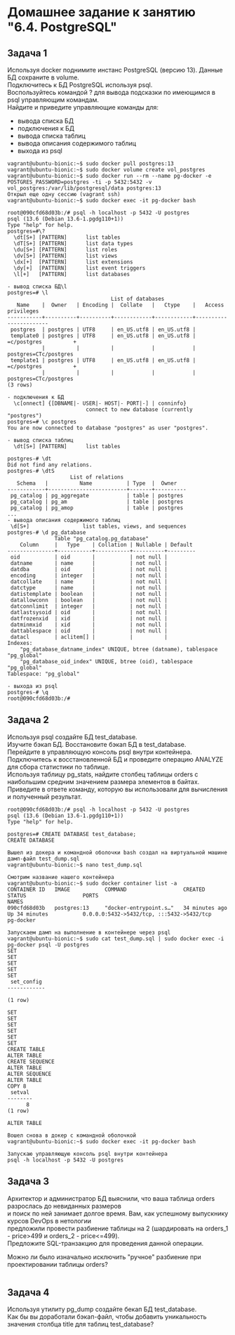 # Домашнее задание к занятию "6.4. PostgreSQL"

## Задача 1
Используя docker поднимите инстанс PostgreSQL (версию 13). Данные БД сохраните в volume.  
Подключитесь к БД PostgreSQL используя psql.  
Воспользуйтесь командой \? для вывода подсказки по имеющимся в psql управляющим командам.  
Найдите и приведите управляющие команды для:  
- вывода списка БД
- подключения к БД
- вывода списка таблиц
- вывода описания содержимого таблиц
- выхода из psql
```
vagrant@ubuntu-bionic:~$ sudo docker pull postgres:13
vagrant@ubuntu-bionic:~$ sudo docker volume create vol_postgres
vagrant@ubuntu-bionic:~$ sudo docker run --rm --name pg-docker -e POSTGRES_PASSWORD=postgres -ti -p 5432:5432 -v vol_postgres:/var/lib/postgresql/data postgres:13
Открыл еще одну сессию (vagrant ssh)
vagrant@ubuntu-bionic:~$ sudo docker exec -it pg-docker bash

root@090cfd68d03b:/# psql -h localhost -p 5432 -U postgres
psql (13.6 (Debian 13.6-1.pgdg110+1))
Type "help" for help.
postgres=#\?
  \dt[S+] [PATTERN]      list tables
  \dT[S+] [PATTERN]      list data types
  \du[S+] [PATTERN]      list roles
  \dv[S+] [PATTERN]      list views
  \dx[+]  [PATTERN]      list extensions
  \dy[+]  [PATTERN]      list event triggers
  \l[+]   [PATTERN]      list databases
  
- вывод списка БД\l
postgres=# \l
                                 List of databases
   Name    |  Owner   | Encoding |  Collate   |   Ctype    |   Access privileges
-----------+----------+----------+------------+------------+-----------------------
 postgres  | postgres | UTF8     | en_US.utf8 | en_US.utf8 |
 template0 | postgres | UTF8     | en_US.utf8 | en_US.utf8 | =c/postgres          +
           |          |          |            |            | postgres=CTc/postgres
 template1 | postgres | UTF8     | en_US.utf8 | en_US.utf8 | =c/postgres          +
           |          |          |            |            | postgres=CTc/postgres
(3 rows)

- подключения к БД
  \c[onnect] {[DBNAME|- USER|- HOST|- PORT|-] | conninfo}
                         connect to new database (currently "postgres")
postgres=# \c postgres
You are now connected to database "postgres" as user "postgres".

- вывод списка таблиц
  \dt[S+] [PATTERN]      list tables

postgres-# \dt
Did not find any relations.
postgres-# \dtS
                    List of relations
   Schema   |          Name           | Type  |  Owner
------------+-------------------------+-------+----------
 pg_catalog | pg_aggregate            | table | postgres
 pg_catalog | pg_am                   | table | postgres
 pg_catalog | pg_amop                 | table | postgres
...
- вывода описания содержимого таблиц
 \d[S+]                 list tables, views, and sequences
postgres-# \d pg_database
               Table "pg_catalog.pg_database"
    Column     |   Type    | Collation | Nullable | Default
---------------+-----------+-----------+----------+---------
 oid           | oid       |           | not null |
 datname       | name      |           | not null |
 datdba        | oid       |           | not null |
 encoding      | integer   |           | not null |
 datcollate    | name      |           | not null |
 datctype      | name      |           | not null |
 datistemplate | boolean   |           | not null |
 datallowconn  | boolean   |           | not null |
 datconnlimit  | integer   |           | not null |
 datlastsysoid | oid       |           | not null |
 datfrozenxid  | xid       |           | not null |
 datminmxid    | xid       |           | not null |
 dattablespace | oid       |           | not null |
 datacl        | aclitem[] |           |          |
Indexes:
    "pg_database_datname_index" UNIQUE, btree (datname), tablespace "pg_global"
    "pg_database_oid_index" UNIQUE, btree (oid), tablespace "pg_global"
Tablespace: "pg_global"

- выхода из psql
postgres-# \q
root@090cfd68d03b:/#
```

## Задача 2
Используя psql создайте БД test_database.  
Изучите бэкап БД. Восстановите бэкап БД в test_database.  
Перейдите в управляющую консоль psql внутри контейнера.  
Подключитесь к восстановленной БД и проведите операцию ANALYZE для сбора статистики по таблице.  
Используя таблицу pg_stats, найдите столбец таблицы orders с наибольшим средним значением размера элементов в байтах.  
Приведите в ответе команду, которую вы использовали для вычисления и полученный результат.  
```
root@090cfd68d03b:/# psql -h localhost -p 5432 -U postgres
psql (13.6 (Debian 13.6-1.pgdg110+1))
Type "help" for help.

postgres=# CREATE DATABASE test_database;
CREATE DATABASE

Вышел из докера и командной оболочки bash создал на виртуальной машине дамп-файл test_dump.sql
vagrant@ubuntu-bionic:~$ nano test_dump.sql

Смотрим название нашего контейнера
vagrant@ubuntu-bionic:~$ sudo docker container list -a
CONTAINER ID   IMAGE           COMMAND                  CREATED          STATUS                  PORTS                                       NAMES
090cfd68d03b   postgres:13     "docker-entrypoint.s…"   34 minutes ago   Up 34 minutes           0.0.0.0:5432->5432/tcp, :::5432->5432/tcp   pg-docker

Запускаем дамп на выполнение в контейнере через psql
vagrant@ubuntu-bionic:~$ sudo cat test_dump.sql | sudo docker exec -i  pg-docker psql -U postgres
SET
SET
SET
SET
SET
 set_config
------------

(1 row)

SET
SET
SET
SET
SET
SET
CREATE TABLE
ALTER TABLE
CREATE SEQUENCE
ALTER TABLE
ALTER SEQUENCE
ALTER TABLE
COPY 8
 setval
--------
      8
(1 row)

ALTER TABLE

Вошел снова в докер с командной оболочкой
vagrant@ubuntu-bionic:~$ sudo docker exec -it pg-docker bash

Запускаю управляющую консоль psql внутри контейнера
psql -h localhost -p 5432 -U postgres

```

## Задача 3
Архитектор и администратор БД выяснили, что ваша таблица orders разрослась до невиданных размеров   
и поиск по ней занимает долгое время. Вам, как успешному выпускнику курсов DevOps в нетологии     
предложили провести разбиение таблицы на 2 (шардировать на orders_1 - price>499 и orders_2 - price<=499).  
Предложите SQL-транзакцию для проведения данной операции.  

Можно ли было изначально исключить "ручное" разбиение при проектировании таблицы orders?
```

```

## Задача 4
Используя утилиту pg_dump создайте бекап БД test_database.  
Как бы вы доработали бэкап-файл, чтобы добавить уникальность значения столбца title для таблиц test_database?  
```

```
